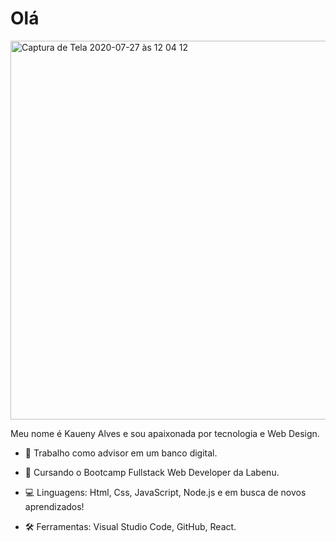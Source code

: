 <h1 align="justify"> Olá </h1>
<img width="606" alt="Captura de Tela 2020-07-27 às 12 04 12" src="https://user-images.githubusercontent.com/63555634/88557975-4e92a700-d001-11ea-9a94-f8fdca4814d5.png">

<p align="justify"> Meu nome é Kaueny Alves e sou apaixonada por tecnologia e  Web Design.

- 🏦 Trabalho como advisor em um banco digital.

- 📝 Cursando o Bootcamp Fullstack Web Developer da Labenu.

- 💻 Linguagens: Html, Css, JavaScript, Node.js e em busca de novos aprendizados!

- 🛠 Ferramentas: Visual Studio Code, GitHub, React. </p>



<!--
**Kaueny-Alves/Kaueny-Alves** is a ✨ _special_ ✨ repository because its `README.md` (this file) appears on your GitHub profile.

